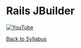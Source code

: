 # Rails JBuilder

[![YouTube](http://img.youtube.com/vi/CNv3U_j4ASk/0.jpg)](https://www.youtube.com/watch?v=CNv3U_j4ASk)


[ Back to Syllabus ](../README.md#unit-ten-capstone-project-mvp)
